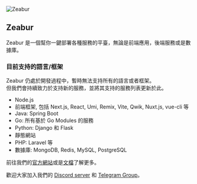 ![Zeabur](https://i.imgur.com/nZMGeAx.png)

## Zeabur

Zeabur 是一個幫你一鍵部署各種服務的平臺，無論是前端應用，後端服務或是數據庫。  

### 目前支持的語言/框架

Zeabur 仍處於開發過程中，暫時無法支持所有的語言或者框架。  
但我們會持續致力於支持新的服務，並將其支持的服務列表更新於此。  

- Node.js
- 前端框架, 包括 Next.js, React, Umi, Remix, Vite, Qwik, Nuxt.js, vue-cli 等
- Java: Spring Boot
- Go: 所有基於 Go Modules 的服務
- Python: Django 和 Flask
- 靜態網站
- PHP: Laravel 等
- 數據庫: MongoDB, Redis, MySQL, PostgreSQL

前往我們的[官方網站](https://zeabur.com/)或是[文檔](https://docs.zeabur.com)了解更多。  

歡迎大家加入我們的 [Discord server](https://discord.gg/5fMbmtbh) 和 [Telegram Group](https://t.me/zeabur_app)。
